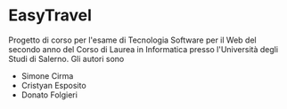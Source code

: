 # EasyTravel
Progetto di corso per l'esame di Tecnologia Software per il Web del secondo anno del Corso di Laurea in Informatica presso l'Università degli Studi di Salerno.
Gli autori sono
  - Simone Cirma
  - Cristyan Esposito
  - Donato Folgieri
